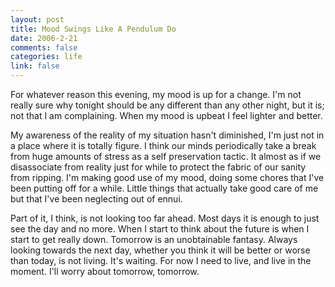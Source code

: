 ```yaml
--- 
layout: post
title: Mood Swings Like A Pendulum Do
date: 2006-2-21
comments: false
categories: life
link: false
---
```

For whatever reason this evening, my mood is up for a change. I'm not really sure why tonight should be any different than any other night, but it is; not that I am complaining. When my mood is upbeat I feel lighter and better.

My awareness of the reality of my situation hasn't diminished, I'm just not in a place where it is totally figure. I think our minds periodically take a break from huge amounts of stress as a self preservation tactic. It almost as if we disassociate from reality just for while to protect the fabric of our sanity from ripping. I'm making good use of my mood, doing some chores that I've been putting off for a while. Little things that actually take good care of me but that I've been neglecting out of ennui.

Part of it, I think, is not looking too far ahead. Most days it is enough to just see the day and no more. When I start to think about the future is when I start to get really down. Tomorrow is an unobtainable fantasy. Always looking towards the next day, whether you think it will be better or worse than today, is not living. It's waiting. For now I need to live, and live in the moment. I'll worry about tomorrow, tomorrow.
